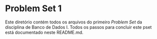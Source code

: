 # Problem Set 1
Este diretório contém todos os arquivos do primeiro _Problem Set_ da disciplina de Banco de Dados I. Todos os passos para concluir este pset está documentado neste README.md.
